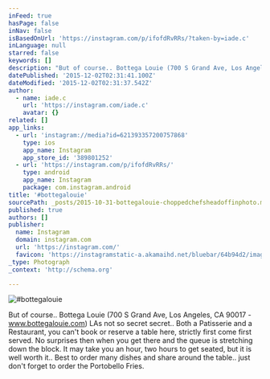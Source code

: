```yaml
---
inFeed: true
hasPage: false
inNav: false
isBasedOnUrl: 'https://instagram.com/p/ifofdRvRRs/?taken-by=iade.c'
inLanguage: null
starred: false
keywords: []
description: "But of course.. Bottega Louie (700 S Grand Ave, Los Angeles, CA 90017 - www.bottegalouie.com) LAs not so secret secret.. Both a Patisserie and a Restaurant, you can't book or reserve a table here, strictly first come first served. No surprises then when you get there and the queue is stretching down the block. It may take you an hour, two hours to get seated, but it is well worth it.. Best to order many dishes and share around the table.. just don't forget to order the Portobello Fries.  "
datePublished: '2015-12-02T02:31:41.100Z'
dateModified: '2015-12-02T02:31:37.542Z'
author:
  - name: iade.c
    url: 'https://instagram.com/iade.c'
    avatar: {}
related: []
app_links:
  - url: 'instagram://media?id=621393357200757868'
    type: ios
    app_name: Instagram
    app_store_id: '389801252'
  - url: 'https://instagram.com/p/ifofdRvRRs/'
    type: android
    app_name: Instagram
    package: com.instagram.android
title: '#bottegalouie'
sourcePath: _posts/2015-10-31-bottegalouie-choppedchefsheadoffinphoto.md
published: true
authors: []
publisher:
  name: Instagram
  domain: instagram.com
  url: 'https://instagram.com/'
  favicon: 'https://instagramstatic-a.akamaihd.net/bluebar/64b94d2/images/ico/favicon.ico'
_type: Photograph
_context: 'http://schema.org'

---
```

![#bottegalouie](https://scontent.cdninstagram.com/hphotos-xfa1/t51.2885-15/e15/1530783_620142254688242_57127495_n.jpg)

But of course.. Bottega Louie (700 S Grand Ave, Los Angeles, CA 90017 - www.bottegalouie.com) LAs not so secret secret.. Both a Patisserie and a Restaurant, you can't book or reserve a table here, strictly first come first served. No surprises then when you get there and the queue is stretching down the block. It may take you an hour, two hours to get seated, but it is well worth it.. Best to order many dishes and share around the table.. just don't forget to order the Portobello Fries.